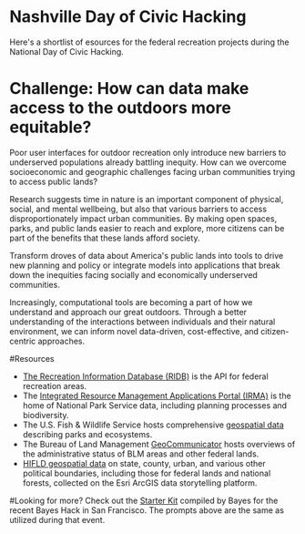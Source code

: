 # Nashville Day of Civic Hacking
Here's a shortlist of esources for the federal recreation projects during the National Day of Civic Hacking.  

# Challenge: How can data make access to the outdoors more equitable?
Poor user interfaces for outdoor recreation only introduce new barriers to underserved populations already battling inequity. How can we overcome socioeconomic and geographic challenges facing urban communities trying to access public lands?

Research suggests time in nature is an important component of physical, social, and mental wellbeing, but also that various barriers to access disproportionately impact urban communities. By making open spaces, parks, and public lands easier to reach and explore, more citizens can be part of the benefits that these lands afford society.

Transform droves of data about America's public lands into tools to drive new planning and policy or integrate models into applications that break down the inequities facing socially and economically underserved communities.

Increasingly, computational tools are becoming a part of how we understand and approach our great outdoors. Through a better understanding of the interactions between individuals and their natural environment, we can inform novel data-driven, cost-effective, and citizen-centric approaches.

#Resources
- [The Recreation Information Database (RIDB)](http://usda.github.io/RIDB/) is the API for federal recreation areas.
- The [Integrated Resource Management Applications Portal (IRMA)](https://irma.nps.gov/Portal) is the home of National Park Service data, including planning processes and biodiversity.
- The U.S. Fish & Wildlife Service hosts comprehensive [geospatial data](http://www.fws.gov/gis/data/national/) describing parks and ecosystems.
- The Bureau of Land Management [GeoCommunicator](http://www.geocommunicator.gov/GeoComm/) hosts overviews of the administrative status of BLM areas and other federal lands.
- [HIFLD geospatial data](https://hifld-dhs-gii.opendata.arcgis.com/datasets?group_id=3885011b3b38424092b7dadb1c77a4f6) on state, county, urban, and various other political boundaries, including those for federal lands and national forests, collected on the Esri ArcGIS data storytelling platform.

#Looking for more?
Check out the [Starter Kit](https://github.com/bayesimpact/bayeshack-interior) compiled by Bayes for the recent Bayes Hack in San Francisco.  The prompts above are the same as utilized during that event.


